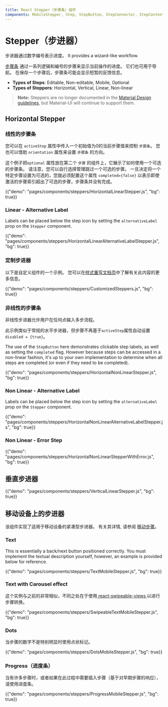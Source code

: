 ```yaml
---
title: React Stepper（步骤条）组件
components: MobileStepper, Step, StepButton, StepConnector, StepContent, StepIcon, StepLabel, Stepper
---
```


# Stepper（步进器）

<p class="description">步进器通过数字编号表示进度。 It provides a wizard-like workflow.</p>

[步骤条](https://material.io/archive/guidelines/components/steppers.html) 通过一系列逻辑和编号的步骤来显示当前操作的进度。 它们也可用于导航。 在保存一个步骤后，步骤条可能会显示短暂的反馈信息。

- **Types of Steps**: Editable, Non-editable, Mobile, Optional
- **Types of Steppers**: Horizontal, Vertical, Linear, Non-linear

> **Note:** Steppers are no longer documented in the [Material Design guidelines](https://material.io/), but Material-UI will continue to support them.

## Horizontal Stepper

### 线性的步骤条

您可以在 `activeStep` 属性中传入一个初始值为0的当前步骤值来控制 `步骤条`。 您也可以借助 `orientation` 属性来设置 `步骤条` 的方向。

这个例子把`optional` 属性放在第二个 `步骤` 的组件上，它展示了如何使用一个可选的步骤条。 请注意，您可以自行选择管理跳过一个可选的步骤。 一旦决定将一个特定步骤设置为可选的，您就必须配置这个属性 `completed={false}` 以表示即使激活的步骤索引超出了可选的步骤，步骤条并没有完成。

{{"demo": "pages/components/steppers/HorizontalLinearStepper.js", "bg": true}}

### Linear - Alternative Label

Labels can be placed below the step icon by setting the `alternativeLabel` prop on the `Stepper` component.

{{"demo": "pages/components/steppers/HorizontalLinearAlternativeLabelStepper.js", "bg": true}}

### 定制步进器

以下是自定义组件的一个示例。 您可以在[样式重写文档页](/customization/components/)中了解有关此内容的更多信息。

{{"demo": "pages/components/steppers/CustomizedSteppers.js", "bg": true}}

### 非线性的步骤条

非线性步进器允许用户在任何点输入多步流程。

此示例类似于常规的水平步进器，但步骤不再基于` activeStep `属性自动设置` disabled = {true} `。

The use of the `StepButton` here demonstrates clickable step labels, as well as setting the `completed` flag. However because steps can be accessed in a non-linear fashion, it's up to your own implementation to determine when all steps are completed (or even if they need to be completed).

{{"demo": "pages/components/steppers/HorizontalNonLinearStepper.js", "bg": true}}

### Non Linear - Alternative Label

Labels can be placed below the step icon by setting the `alternativeLabel` prop on the `Stepper` component.

{{"demo": "pages/components/steppers/HorizontalNonLinearAlternativeLabelStepper.js", "bg": true}}

### Non Linear - Error Step

{{"demo": "pages/components/steppers/HorizontalNonLinearStepperWithError.js", "bg": true}}

## 垂直步进器

{{"demo": "pages/components/steppers/VerticalLinearStepper.js", "bg": true}}

## 移动设备上的步进器

该组件实现了适用于移动设备的紧凑型步进器。 有关其详情, 请参阅 [移动步骤](https://material.io/archive/guidelines/components/steppers.html#steppers-types-of-steps)。

### Text

This is essentially a back/next button positioned correctly. You must implement the textual description yourself, however, an example is provided below for reference.

{{"demo": "pages/components/steppers/TextMobileStepper.js", "bg": true}}

### Text with Carousel effect

这个实例与之前的非常相似，不同之处在于使用[ react-swipeable-views ](https://github.com/oliviertassinari/react-swipeable-views)以进行步骤转换。

{{"demo": "pages/components/steppers/SwipeableTextMobileStepper.js", "bg": true}}

### Dots

当步骤的数字不是特别明显时使用点状标记。

{{"demo": "pages/components/steppers/DotsMobileStepper.js", "bg": true}}

### Progress（进度条）

当有许多步骤时，或者如果在此过程中需要插入步骤（基于对早期步骤的响应），请使用进度条。

{{"demo": "pages/components/steppers/ProgressMobileStepper.js", "bg": true}}